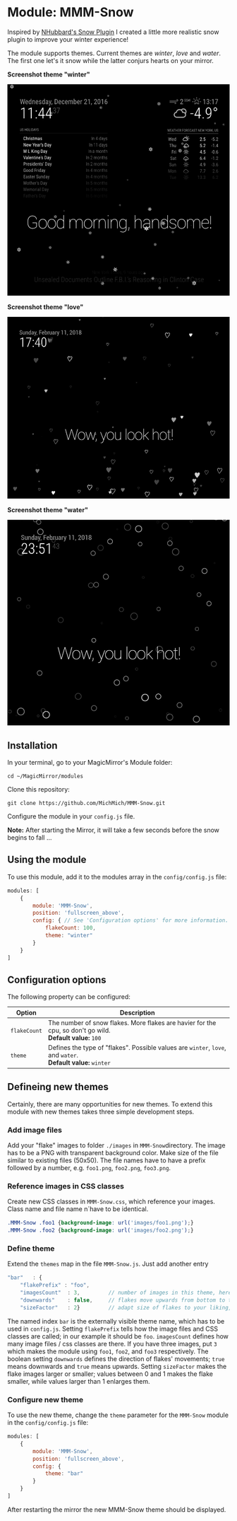 # Module: MMM-Snow
Inspired by [NHubbard's Snow Plugin](https://github.com/nhubbard/MagicPlugins/tree/master/snow) I created a little more realistic snow plugin to improve your winter experience! 

The module supports themes. Current themes are *winter*, *love* and *water*. The first one let's it snow while the latter conjurs hearts on your mirror.  

**Screenshot theme "winter"**

![](.github/example-winter.png)

**Screenshot theme "love"**

![](.github/example-love.png)

**Screenshot theme "water"**

![](.github/example-water.png)

## Installation

In your terminal, go to your MagicMirror's Module folder:
````
cd ~/MagicMirror/modules
````

Clone this repository:
````
git clone https://github.com/MichMich/MMM-Snow.git
````

Configure the module in your `config.js` file.

**Note:** After starting the Mirror, it will take a few seconds before the snow begins to fall ...

## Using the module

To use this module, add it to the modules array in the `config/config.js` file:
````javascript
modules: [
	{
		module: 'MMM-Snow',
		position: 'fullscreen_above',
		config: { // See 'Configuration options' for more information.
			flakeCount: 100,
			theme: "winter"			
		}
	}
]
````

## Configuration options

The following property can be configured:


|Option|Description|
|---|---|
|`flakeCount`|The number of snow flakes. More flakes are havier for the cpu, so don't go wild. <br>**Default value:** `100`|
|`theme`| Defines the type of "flakes". Possible values are `winter`, `love`, and `water`.<br>**Default value:** `winter`|

## Defineing new themes

Certainly, there are many opportunities for new themes. To extend this module with new themes takes three simple development steps.

### Add image files
Add your "flake" images to folder `./images` in `MMM-Snow`directory. The image has to be a PNG with transparent background color. Make size of the file similar to existing files (50x50). The file names have to have a prefix followed by a number, e.g. `foo1.png`, `foo2.png`, `foo3.png`.

### Reference images in CSS classes
Create new CSS classes in `MMM-Snow.css`, which reference your images. Class name and file name n´have to be identical. 
````css
.MMM-Snow .foo1 {background-image: url('images/foo1.png');}
.MMM-Snow .foo2 {background-image: url('images/foo2.png');}
````

### Define theme
Extend the `themes` map in the file `MMM-Snow.js`. Just add another entry   
````javascript
"bar"   : { 
	"flakePrefix" : "foo",    
	"imagesCount"  : 3,         // number of images in this theme, here:  foo1, foo2, foo3
	"downwards"    : false,     // flakes move upwards from bottom to top
	"sizeFactor"   : 2}         // adapt size of flakes to your liking, <1 smaller, =1 original, >1 larger 
````
The named index `bar` is the externally visible theme name, which has to be used in `config.js`. Setting `flakePrefix` tells how the image files and CSS classes are called; in our example it should be `foo`. `imagesCount` defines how many image files / css classes are there. If you have three images, put `3` which makes the module using `foo1`, `foo2`, and `foo3` respectively. The boolean setting `downwards` defines the direction of flakes' movements; `true` means downwards and `true` means upwards. Setting `sizeFactor` makes the flake images larger or smaller; values between 0 and 1 makes the flake smaller, while values larger  than 1 enlarges them.

### Configure new theme
To use the new theme, change the `theme` parameter for the `MMM-Snow` module in the `config/config.js` file:
````javascript
modules: [
	{
		module: 'MMM-Snow',
		position: 'fullscreen_above',
		config: {
			theme: "bar"
		}
	}
]
````
After restarting the mirror the new MMM-Snow theme should be displayed. 
